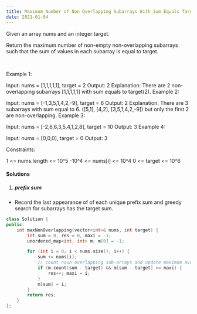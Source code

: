 ```yaml
---
title: Maximum Number of Non Overlapping Subarrays With Sum Equals Target
date: 2021-01-04
---
```

Given an array nums and an integer target.

Return the maximum number of non-empty non-overlapping subarrays such that the sum of values in each subarray is equal to target.

 

Example 1:

Input: nums = [1,1,1,1,1], target = 2
Output: 2
Explanation: There are 2 non-overlapping subarrays [1,1,1,1,1] with sum equals to target(2).
Example 2:

Input: nums = [-1,3,5,1,4,2,-9], target = 6
Output: 2
Explanation: There are 3 subarrays with sum equal to 6.
([5,1], [4,2], [3,5,1,4,2,-9]) but only the first 2 are non-overlapping.
Example 3:

Input: nums = [-2,6,6,3,5,4,1,2,8], target = 10
Output: 3
Example 4:

Input: nums = [0,0,0], target = 0
Output: 3
 

Constraints:

1 <= nums.length <= 10^5
-10^4 <= nums[i] <= 10^4
0 <= target <= 10^6

#### Solutions

1. ##### prefix sum

- Record the last appearance of of each unique prefix sum and greedy search for subarrays has the target sum.

```cpp
class Solution {
public:
    int maxNonOverlapping(vector<int>& nums, int target) {
        int sum = 0, res = 0, maxi = -1;
        unordered_map<int, int> m; m[0] = -1;

        for (int i = 0; i < nums.size(); i++) {
            sum += nums[i];
            // count noun overlapping sub-arrays and update maximum available  starting point
            if (m.count(sum - target) && m[sum - target] >= maxi) {
                res++; maxi = i;
            }
            m[sum] = i;
        }
        return res;
    }
};
```